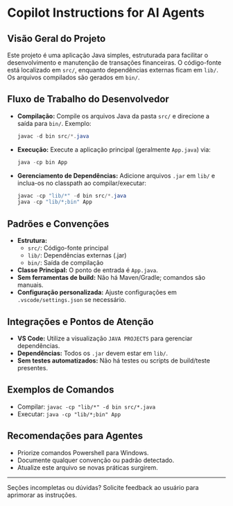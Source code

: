 # Copilot Instructions for AI Agents

## Visão Geral do Projeto
Este projeto é uma aplicação Java simples, estruturada para facilitar o desenvolvimento e manutenção de transações financeiras. O código-fonte está localizado em `src/`, enquanto dependências externas ficam em `lib/`. Os arquivos compilados são gerados em `bin/`.

## Fluxo de Trabalho do Desenvolvedor
- **Compilação:** Compile os arquivos Java da pasta `src/` e direcione a saída para `bin/`. Exemplo:
  ```powershell
  javac -d bin src/*.java
  ```
- **Execução:** Execute a aplicação principal (geralmente `App.java`) via:
  ```powershell
  java -cp bin App
  ```
- **Gerenciamento de Dependências:** Adicione arquivos `.jar` em `lib/` e inclua-os no classpath ao compilar/executar:
  ```powershell
  javac -cp "lib/*" -d bin src/*.java
  java -cp "lib/*;bin" App
  ```

## Padrões e Convenções
- **Estrutura:**
  - `src/`: Código-fonte principal
  - `lib/`: Dependências externas (.jar)
  - `bin/`: Saída de compilação
- **Classe Principal:** O ponto de entrada é `App.java`.
- **Sem ferramentas de build:** Não há Maven/Gradle; comandos são manuais.
- **Configuração personalizada:** Ajuste configurações em `.vscode/settings.json` se necessário.

## Integrações e Pontos de Atenção
- **VS Code:** Utilize a visualização `JAVA PROJECTS` para gerenciar dependências.
- **Dependências:** Todos os `.jar` devem estar em `lib/`.
- **Sem testes automatizados:** Não há testes ou scripts de build/teste presentes.

## Exemplos de Comandos
- Compilar: `javac -cp "lib/*" -d bin src/*.java`
- Executar: `java -cp "lib/*;bin" App`

## Recomendações para Agentes
- Priorize comandos Powershell para Windows.
- Documente qualquer convenção ou padrão detectado.
- Atualize este arquivo se novas práticas surgirem.

---

Seções incompletas ou dúvidas? Solicite feedback ao usuário para aprimorar as instruções.